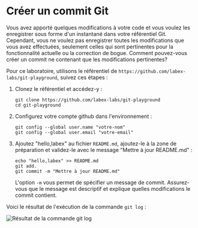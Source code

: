 # Créer un commit Git

Vous avez apporté quelques modifications à votre code et vous voulez les enregistrer sous forme d'un instantané dans votre référentiel Git. Cependant, vous ne voulez pas enregistrer toutes les modifications que vous avez effectuées, seulement celles qui sont pertinentes pour la fonctionnalité actuelle ou la correction de bogue. Comment pouvez-vous créer un commit ne contenant que les modifications pertinentes?

Pour ce laboratoire, utilisons le référentiel de `https://github.com/labex-labs/git-playground`, suivez ces étapes :

1. Clonez le référentiel et accédez-y :

   ```
   git clone https://github.com/labex-labs/git-playground
   cd git-playground
   ```

2. Configurez votre compte github dans l'environnement :

   ```
   git config --global user.name "votre-nom"
   git config --global user.email "votre-email"
   ```

3. Ajoutez "hello,labex" au fichier `README.md`, ajoutez-le à la zone de préparation et validez-le avec le message "Mettre à jour README.md" :

   ```
   echo "hello,labex" >> README.md
   git add.
   git commit -m "Mettre à jour README.md"
   ```

   L'option `-m` vous permet de spécifier un message de commit. Assurez-vous que le message est descriptif et explique quelles modifications le commit contient.

Voici le résultat de l'exécution de la commande `git log` :

![Résultat de la commande git log](../assets/challenge-create-commit-step1-1.png)
